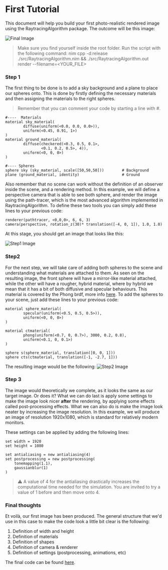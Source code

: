 # First Tutorial
This document will help you build your first photo-realistic rendered image using the RaytracingAlgorithm package.
The outcome will be this image:

![Final Image](https://github.com/lorycontixd/RaytracingAlgorithm/blob/master/media/documentation/tutorial1/finalimage.png)


> Make sure you find yourself inside the root folder.
> Run the script with the following command: nim cpp -d:release ./src/RaytracingAlgorithm.nim && ./src/RaytracingAlgorithm.out render --filename=<YOUR_FILE>

### Step 1
The first thing to be done is to add a sky background and a plane to place our spheres onto. This is done by firstly defining the necessary materials and then assigning the materials to the right spheres.
> Remember that you can comment your code by starting a line with #.

```
#----  Materials
material sky_material(
        diffuse(uniform(<0.0, 0.0, 0.0>)),
        uniform(<0.45, 0.91, 1>)
)
material ground_material(
		diffuse(checkered(<0.3, 0.5, 0.1>,
				<0.1, 0.2, 0.5>, 4)),
        uniform(<0, 0, 0>)
)

#---- Spheres
sphere sky (sky_material, scale([50,50,50])) 		# Background
plane (ground_material, identity) 					# Ground
```

Also remember that no scene can work without the definition of an observer inside the scene, and a rendering method.
In this example, we will define a perspective camera that is able to see both sphere, and render the image using the path-tracer, which is the most advanced algorithm implemented in RaytracingAlgorithm. To define these two tools you can simply add these lines to your previous code:
```
renderer(pathtracer, <0,0,0>, 6, 6, 3)
camera(perspective, rotation_z(30)* translation([-4, 0, 1]), 1.0, 1.0) 
```

At this stage, you should get an image that looks like this:

![Step1 Image](https://github.com/lorycontixd/RaytracingAlgorithm/blob/master/media/documentation/tutorial1/step1.png)

### Step2
For the next step, we will take care of adding both spheres to the scene and understanding what materials are attached to them.
As seen on the resulting image, the front sphere will have a mirror-like material attached, while the other will have a rougher, hybrid material, where by hybrid we mean that it has a bit of both diffusive and specular behaviours. This material is covered by the Phong brdf, more info [here](https://github.com/lorycontixd/RaytracingAlgorithm/blob/master/rta.md#phong-brdf).
To add the spheres to your scene, just add these lines to your previous code:
```
material sphere_material(
        specular(uniform(<0.5, 0.5, 0.5>)),
        uniform(<0, 0, 0>)
)

material ctmaterial(
        phong(uniform(<0.7, 0, 0.7>), 3000, 0.2, 0.8),
        uniform(<0.1, 0, 0.1>)
)

sphere s(sphere_material, translation([0, 0, 1]))
sphere cts(ctmaterial, translation([-1, -2.7, 1]))
```
The resulting image would be the following:
![Step2 Image](https://github.com/lorycontixd/RaytracingAlgorithm/blob/master/media/documentation/tutorial1/step2.png)

### Step 3
The image would theoretically we complete, as it looks the same as our target image. Or does it?
What we can do last is apply some settings to make the image look nicer **after** the rendering, by applying some effects called post-processing effects.
What we can also do is make the image look neater by increasing the image resolution. In this example, we will produce an image of resolution 1920x1080, which is standard for relatively modern monitors.

These settings can be applied by adding the following lines:
```
set width = 1920
set height = 1080

set antialiasing = new antialiasing(4)
set postprocessing = new postprocessing(
	tonemapping(1.1),
	gaussianblur(1)
)
```
> ⚠️ A value of 4 for the antialiasing drastically increases the computational time needed for the simulation. You are invited to try a value of 1 before and then move onto 4.

### Final thoughts
Et voilà, our first image has been produced. 
The general structure that we'd use in this case to make the code look a little bit clear is the following:

1. Definition of width and height
2. Definition of materials
3. Definition of shapes
4. Definition of camera & renderer
5. Definition of settings (postprocessing, animations, etc)

The final code can be found [here](https://github.com/lorycontixd/RaytracingAlgorithm/blob/master/examples/example_demo.rta).